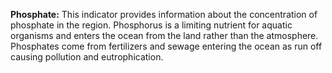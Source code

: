**Phosphate:** This indicator provides information about the concentration of phosphate in the region. Phosphorus is a limiting nutrient for aquatic organisms and enters the ocean from the land rather than the atmosphere. Phosphates come from fertilizers and sewage entering the ocean as run off causing pollution and eutrophication.     